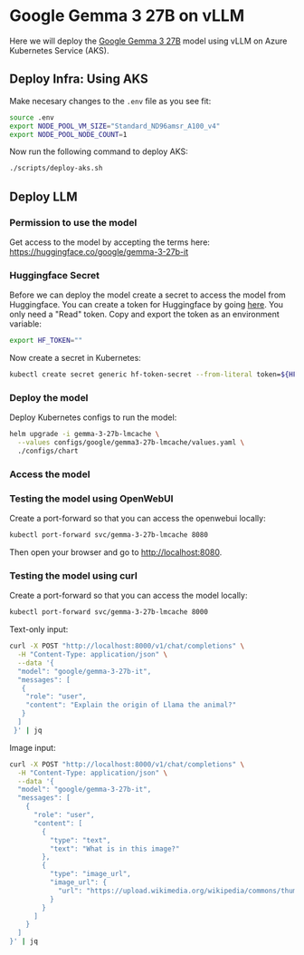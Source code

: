 # Google Gemma 3 27B on vLLM

Here we will deploy the [Google Gemma 3 27B](https://huggingface.co/google/gemma-3-27b-it) model using vLLM on Azure Kubernetes Service (AKS).

## Deploy Infra: Using AKS

Make necesary changes to the `.env` file as you see fit:

```bash
source .env
export NODE_POOL_VM_SIZE="Standard_ND96amsr_A100_v4"
export NODE_POOL_NODE_COUNT=1
```

Now run the following command to deploy AKS:

```bash
./scripts/deploy-aks.sh
```

## Deploy LLM

### Permission to use the model

Get access to the model by accepting the terms here: <https://huggingface.co/google/gemma-3-27b-it>

### Huggingface Secret

Before we can deploy the model create a secret to access the model from Huggingface. You can create a token for Huggingface by going [here](https://huggingface.co/settings/tokens). You only need a "Read" token. Copy and export the token as an environment variable:

```bash
export HF_TOKEN=""
```

Now create a secret in Kubernetes:

```bash
kubectl create secret generic hf-token-secret --from-literal token=${HF_TOKEN}
```

### Deploy the model

Deploy Kubernetes configs to run the model:

```bash
helm upgrade -i gemma-3-27b-lmcache \
  --values configs/google/gemma3-27b-lmcache/values.yaml \
  ./configs/chart
```

### Access the model

### Testing the model using OpenWebUI

Create a port-forward so that you can access the openwebui locally:

```bash
kubectl port-forward svc/gemma-3-27b-lmcache 8080
```

Then open your browser and go to [http://localhost:8080](http://localhost:8080).

### Testing the model using curl

Create a port-forward so that you can access the model locally:

```bash
kubectl port-forward svc/gemma-3-27b-lmcache 8000
```

Text-only input:

```bash
curl -X POST "http://localhost:8000/v1/chat/completions" \
  -H "Content-Type: application/json" \
  --data '{
  "model": "google/gemma-3-27b-it",
  "messages": [
   {
    "role": "user",
    "content": "Explain the origin of Llama the animal?"
   }
  ]
 }' | jq
```

Image input:

```bash
curl -X POST "http://localhost:8000/v1/chat/completions" \
  -H "Content-Type: application/json" \
  --data '{
  "model": "google/gemma-3-27b-it",
  "messages": [
    {
      "role": "user",
      "content": [
        {
          "type": "text",
          "text": "What is in this image?"
        },
        {
          "type": "image_url",
          "image_url": {
            "url": "https://upload.wikimedia.org/wikipedia/commons/thumb/d/dd/Gfp-wisconsin-madison-the-nature-boardwalk.jpg/2560px-Gfp-wisconsin-madison-the-nature-boardwalk.jpg"
          }
        }
      ]
    }
  ]
}' | jq
```

